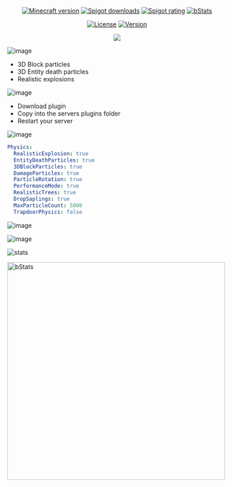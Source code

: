 <p align="center">
<a href="https://www.spigotmc.org/resources/110500/"><img src="https://img.shields.io/badge/Minecraft%20version-1.20_--_1.20.1-brightgreen.svg" alt="Minecraft version"></a>
<a href="https://www.spigotmc.org/resources/110500/"><img src="https://img.shields.io/spiget/downloads/110500?label=Spigot%20downloads" alt="Spigot downloads"></a>
<a href="https://www.spigotmc.org/resources/110500/%22%3E"> <img src="https://img.shields.io/spiget/rating/110500?label=Spigot%20rating" alt="Spigot rating"></a>
<a href="https://bstats.org/plugin/bukkit/Fancy%20Physics/18833"><img src="https://img.shields.io/bstats/players/18833" alt="bStats"></a>
</p>
<p align="center">
  <a href="https://github.com/MaximFiedler/FancyPhysics/blob/master/LICENSE"><img src="https://img.shields.io/github/license/MaximFiedler/FancyPhysics.svg" alt="License"></a>  
<a href="https://github.com/MaximFiedler/FancyPhysics/releases"><img src="https://img.shields.io/github/v/tag/MaximFiedler/FancyPhysics.svg" alt="Version"></a>  
</p>


<p align="center">
<img src="https://media.discordapp.net/attachments/1052241511795937381/1119002915026260038/323395728d1b2021a47c225be37ec656e13b1111_1.png?width=937&height=262">
</p>

![image](https://media.discordapp.net/attachments/1052241511795937381/1119003156915945502/Neues_Projekt_-_2023-06-15T233852.757.png?width=250&height=125)
- 3D Block particles
- 3D Entity death particles
- Realistic explosions

![image](https://media.discordapp.net/attachments/1052241511795937381/1119002917005959300/Neues_Projekt_99.png?width=250&height=125)
- Download plugin
- Copy into the servers plugins folder
- Restart your server

![image](https://media.discordapp.net/attachments/1052241511795937381/1119002916662038538/Neues_Projekt_100.png?width=250&height=125)
```yml
Physics:
  RealisticExplosion: true
  EntityDeathParticles: true
  3DBlockParticles: true
  DamageParticles: true
  ParticleRotation: true
  PerformanceMode: true
  RealisticTrees: true
  DropSaplings: true
  MaxParticleCount: 5000
  TrapdoorPhysics: false
```

![image](https://media.discordapp.net/attachments/1052241511795937381/1119002915328237599/Neues_Projekt_-_2023-06-15T233717.092.png?width=250&height=125)

![image](https://i.imgur.com/jV8fxyf.gif)

![stats](https://media.discordapp.net/attachments/1052241511795937381/1121746751855001650/Neues_Projekt_-_2023-06-15T233852.757_3.png?width=250&height=125)

<a href="https://bstats.org/plugin/bukkit/Fancy%20Physics/18833">
  <img src="https://bstats.org/signatures/bukkit/Fancy%20Physics.svg" alt="bStats" width="500">
</a>
